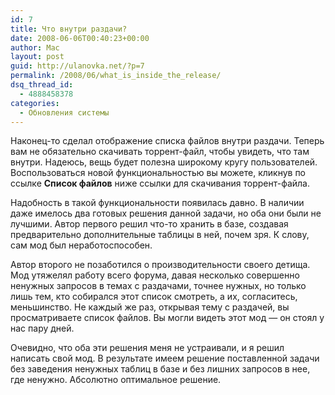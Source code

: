 ```yaml
---
id: 7
title: Что внутри раздачи?
date: 2008-06-06T00:40:23+00:00
author: Mac
layout: post
guid: http://ulanovka.net/?p=7
permalink: /2008/06/what_is_inside_the_release/
dsq_thread_id:
  - 4888458378
categories:
  - Обновления системы
---
```

Наконец-то сделал отображение списка файлов внутри раздачи. Теперь вам не обязательно скачивать торрент-файл, чтобы увидеть, что там внутри. Надеюсь, вещь будет полезна широкому кругу пользователей. Воспользоваться новой функциональностью вы можете, кликнув по ссылке **Список файлов** ниже ссылки для скачивания торрент-файла.

Надобность в такой функциональности появилась давно. В наличии даже имелось два готовых решения данной задачи, но оба они были не лучшими. Автор первого решил что-то хранить в базе, создавая предварительно дополнительные таблицы в ней, почем зря. К слову, сам мод был неработоспособен.

Автор второго не позаботился о производительности своего детища. Мод утяжелял работу всего форума, давая несколько совершенно ненужных запросов в темах с раздачами, точнее нужных, но только лишь тем, кто собирался этот список смотреть, а их, согласитесь, меньшинство. Не каждый же раз, открывая тему с раздачей, вы просматриваете список файлов. Вы могли видеть этот мод &#8212; он стоял у нас пару дней.

Очевидно, что оба эти решения меня не устраивали, и я решил написать свой мод. В результате имеем решение поставленной задачи без заведения ненужных таблиц в базе и без лишних запросов в нее, где ненужно. Абсолютно оптимальное решение.